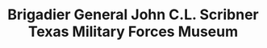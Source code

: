 ---
layout: repo
title: "Brigadier General John C.L. Scribner Texas Military Forces Museum"
id: 16842
permalink: repos/16842/
---